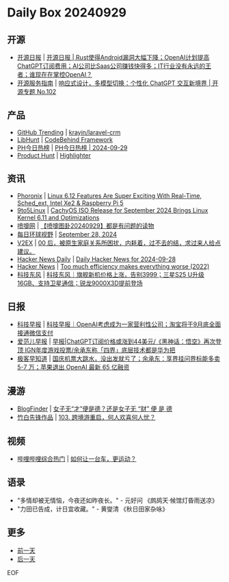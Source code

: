 # Daily Box 20240929

## 开源
- [开源日报](https://www.oschina.net/news/column?columnId=25) | [开源日报 | Rust使得Android漏洞大幅下降；OpenAI计划提高ChatGPT订阅费用；AI公司比Saas公司赚钱快得多；IT行业没有永远的王者；谁现在在掌控OpenAI？](https://www.oschina.net/news/314160)
- [开源服务指南](https://osguider.com/blog/) | [响应式设计，多模型切换：个性化 ChatGPT 交互新境界 | 开源专题 No.102](https://osguider.com/blog/post/topic/topic-102/)

## 产品
- [GitHub Trending](https://github.com/trending?since=daily) | [krayin/laravel-crm](https://github.com/krayin/laravel-crm)
- [LibHunt](https://www.libhunt.com/) | [CodeBehind Framework](https://www.libhunt.com/r/Code_behind)
- [PH今日热榜](https://decohack.com/category/producthunt/) | [PH今日热榜 | 2024-09-29](https://decohack.com/producthunt-daily-2024-09-29/)
- [Product Hunt](https://www.producthunt.com) | [Highlighter](https://www.producthunt.com/posts/highlighter-2)

## 资讯
- [Phoronix](https://www.phoronix.com/) | [Linux 6.12 Features Are Super Exciting With Real-Time, Sched_ext, Intel Xe2 & Raspberry Pi 5](https://www.phoronix.com/review/linux-612-features)
- [9to5Linux](https://9to5linux.com/) | [CachyOS ISO Release for September 2024 Brings Linux Kernel 6.11 and Optimizations](https://9to5linux.com/cachyos-iso-release-for-september-2024-brings-linux-kernel-6-11-and-optimizations)
- [喷嚏网](http://www.dapenti.com/blog/blog.asp?subjectid=70&name=xilei) | [【喷嚏图卦20240929】都是有问题的读物](http://www.dapenti.com/blog/more.asp?name=xilei&id=181480)
- [每日环球视野](https://idai.ly/) | [September 28, 2024](http://m.idai.ly/se/a193iG?1727452800)
- [V2EX](https://www.v2ex.com/) | [00 后，被原生家庭关系所困扰，内耗着，过不去的结，求过来人给点建议。](https://www.v2ex.com/t/1076847)
- [Hacker News Daily](https://www.daemonology.net/hn-daily/) | [Daily Hacker News for 2024-09-28](https://www.daemonology.net/hn-daily/2024-09-28.html)
- [Hacker News](https://news.ycombinator.com/front) | [Too much efficiency makes everything worse (2022)](https://news.ycombinator.com/item?id=41684082)
- [科技东风](https://m.smzdm.com/tag/tn0400v/) | [科技东风｜旗舰新机价格上涨，告别3999；三星S25 U升级16GB、支持卫星通信；锐龙9000X3D提前登场](https://post.m.smzdm.com/p/all6qdlg/)

## 日报
- [科技早报](https://www.jiemian.com/lists/459.html) | [科技早报｜OpenAI考虑成为一家营利性公司；淘宝将于9月底全面接通微信支付](https://www.jiemian.com/article/11764576.html)
- [爱范儿早报](https://www.ifanr.com/category/ifanrnews) | [早报|ChatGPT订阅价格或涨到44美元/《黑神话：悟空》再次登顶 IGN年度游戏投票/余承东称「四界」底层技术都是华为把](https://www.ifanr.com/1600996)
- [极客早知道](https://www.geekpark.net/column/74) | [国庆机票大跳水，没出发就亏了；余承东：享界挂问界标能多卖 5-7 万；苹果退出 OpenAI 最新 65 亿融资](https://www.geekpark.net/news/341322)

## 漫游
- [BlogFinder](https://bf.zzxworld.com/) | [女子无“才”便是德？还是女子无 “财” 便 是 德](https://www.dengxiaokang.com/archives/1673.html?utm_source=blogfinder)
- [竹白先锋作品](https://www.zhubai.wiki/) | [103. 跨境游重启，何人欢喜何人忧？](https://open.zhubai.wiki/a/l/t/z/pl/crazy/2452078636182937600)

## 视频
- [哔哩哔哩综合热门](https://www.bilibili.com/v/popular/all/) | [如何让一台车，更运动？](https://b23.tv/BV1zXxCe2ECY)

## 语录
- "多情却被无情恼，今夜还如昨夜长。" - 元好问 《鹧鸪天·候馆灯昏雨送凉》
- "力田已告成，计日宜收藏。" - 黄燮清 《秋日田家杂咏》

## 更多
- [前一天](daily-box-20240928.md)
- [后一天](daily-box-20240930.md)

EOF